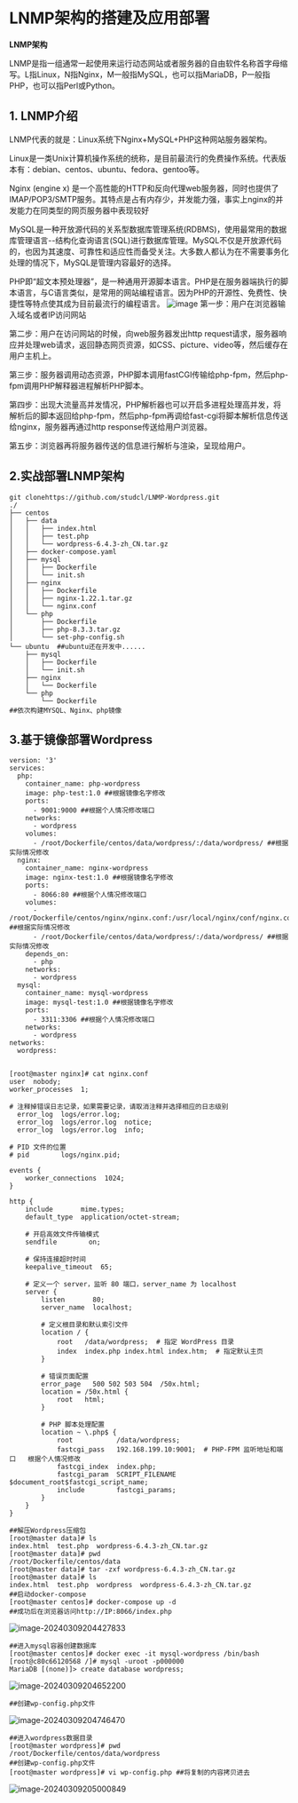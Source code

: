 # LNMP架构的搭建及应用部署

**LNMP架构**

LNMP是指一组通常一起使用来运行动态网站或者服务器的自由软件名称首字母缩写。L指Linux，N指Nginx，M一般指MySQL，也可以指MariaDB，P一般指PHP，也可以指Perl或Python。

## **1. LNMP介绍**

LNMP代表的就是：Linux系统下Nginx+MySQL+PHP这种网站服务器架构。

Linux是一类Unix计算机操作系统的统称，是目前最流行的免费操作系统。代表版本有：debian、centos、ubuntu、fedora、gentoo等。

Nginx (engine x) 是一个高性能的HTTP和反向代理web服务器，同时也提供了IMAP/POP3/SMTP服务。其特点是占有内存少，并发能力强，事实上nginx的并发能力在同类型的网页服务器中表现较好

MySQL是一种开放源代码的关系型数据库管理系统(RDBMS)，使用最常用的数据库管理语言--结构化查询语言(SQL)进行数据库管理。MySQL不仅是开放源代码的，也因为其速度、可靠性和适应性而备受关注。大多数人都认为在不需要事务化处理的情况下，MySQL是管理内容最好的选择。

PHP即“超文本预处理器”，是一种通用开源脚本语言。PHP是在服务器端执行的脚本语言，与C语言类似，是常用的网站编程语言。因为PHP的开源性、免费性、快捷性等特点使其成为目前最流行的编程语言。
![image](https://github.com/studcl/LNMP-Wordpress/blob/master/image-20240309202102789.png)
第一步：用户在浏览器输入域名或者IP访问网站

第二步：用户在访问网站的时候，向web服务器发出http request请求，服务器响应并处理web请求，返回静态网页资源，如CSS、picture、video等，然后缓存在用户主机上。

第三步：服务器调用动态资源，PHP脚本调用fastCGI传输给php-fpm，然后php-fpm调用PHP解释器进程解析PHP脚本。

第四步：出现大流量高并发情况，PHP解析器也可以开启多进程处理高并发，将解析后的脚本返回给php-fpm，然后php-fpm再调给fast-cgi将脚本解析信息传送给nginx，服务器再通过http response传送给用户浏览器。

第五步：浏览器再将服务器传送的信息进行解析与渲染，呈现给用户。
## 2.**实战部署LNMP架构**

```
git clonehttps://github.com/studcl/LNMP-Wordpress.git
./
├── centos
│   ├── data
│   │   ├── index.html
│   │   ├── test.php
│   │   └── wordpress-6.4.3-zh_CN.tar.gz
│   ├── docker-compose.yaml
│   ├── mysql
│   │   ├── Dockerfile
│   │   └── init.sh
│   ├── nginx
│   │   ├── Dockerfile
│   │   ├── nginx-1.22.1.tar.gz
│   │   └── nginx.conf
│   └── php
│       ├── Dockerfile
│       ├── php-8.3.3.tar.gz
│       └── set-php-config.sh
└── ubuntu  ##ubuntu还在开发中......
    ├── mysql
    │   ├── Dockerfile
    │   └── init.sh
    ├── nginx
    │   └── Dockerfile
    └── php
        └── Dockerfile
##依次构建MYSQL、Nginx、php镜像
```

## 3.基于镜像部署Wordpress

```
version: '3'
services:
  php:
    container_name: php-wordpress
    image: php-test:1.0 ##根据镜像名字修改
    ports:
      - 9001:9000 ##根据个人情况修改端口
    networks:
      - wordpress
    volumes:
      - /root/Dockerfile/centos/data/wordpress/:/data/wordpress/ ##根据实际情况修改
  nginx:
    container_name: nginx-wordpress
    image: nginx-test:1.0 ##根据镜像名字修改
    ports:
      - 8066:80 ##根据个人情况修改端口
    volumes:
      -  /root/Dockerfile/centos/nginx/nginx.conf:/usr/local/nginx/conf/nginx.conf ##根据实际情况修改
      - /root/Dockerfile/centos/data/wordpress/:/data/wordpress/ ##根据实际情况修改
    depends_on:
      - php
    networks:
      - wordpress
  mysql:
    container_name: mysql-wordpress
    image: mysql-test:1.0 ##根据镜像名字修改
    ports: 
      - 3311:3306 ##根据个人情况修改端口
    networks:
      - wordpress
networks:
  wordpress:


[root@master nginx]# cat nginx.conf 
user  nobody;  
worker_processes  1;  
  
# 注释掉错误日志记录，如果需要记录，请取消注释并选择相应的日志级别  
  error_log  logs/error.log;  
  error_log  logs/error.log  notice;  
  error_log  logs/error.log  info;  
  
# PID 文件的位置  
# pid        logs/nginx.pid;  
  
events {  
    worker_connections  1024;  
}  
  
http {  
    include       mime.types;  
    default_type  application/octet-stream;  
  
    # 开启高效文件传输模式  
    sendfile        on;  
  
    # 保持连接超时时间  
    keepalive_timeout  65;  
  
    # 定义一个 server，监听 80 端口，server_name 为 localhost  
    server {  
        listen       80;  
        server_name  localhost;  
  
        # 定义根目录和默认索引文件  
        location / {  
            root   /data/wordpress;  # 指定 WordPress 目录  
            index  index.php index.html index.htm;  # 指定默认主页  
        }  
  
        # 错误页面配置  
        error_page   500 502 503 504  /50x.html;  
        location = /50x.html {  
            root   html;  
        }  
  
        # PHP 脚本处理配置  
        location ~ \.php$ {  
            root           /data/wordpress;  
            fastcgi_pass   192.168.199.10:9001;  # PHP-FPM 监听地址和端口   根据个人情况修改
            fastcgi_index  index.php;  
            fastcgi_param  SCRIPT_FILENAME  $document_root$fastcgi_script_name;  
            include        fastcgi_params;  
        }  
    }  
}

##解压Wordpress压缩包
[root@master data]# ls
index.html  test.php  wordpress-6.4.3-zh_CN.tar.gz
[root@master data]# pwd
/root/Dockerfile/centos/data
[root@master data]# tar -zxf wordpress-6.4.3-zh_CN.tar.gz 
[root@master data]# ls
index.html  test.php  wordpress  wordpress-6.4.3-zh_CN.tar.gz
##启动docker-compose
[root@master centos]# docker-compose up -d
##成功后在浏览器访问http://IP:8066/index.php
```

![image-20240309204427833](https://github.com/studcl/LNMP-Wordpress/blob/master/image-20240309204427833.png)

```
##进入mysql容器创建数据库
[root@master centos]# docker exec -it mysql-wordpress /bin/bash
[root@c80c66120568 /]# mysql -uroot -p000000
MariaDB [(none)]> create database wordpress;

```

![image-20240309204652200](https://github.com/studcl/LNMP-Wordpress/blob/master/image-20240309204652200.png)

```
##创建wp-config.php文件
```

![image-20240309204746470](https://github.com/studcl/LNMP-Wordpress/blob/master/image-20240309204746470.png)

```
##进入wordpress数据目录
[root@master wordpress]# pwd
/root/Dockerfile/centos/data/wordpress
##创建wp-config.php文件
[root@master wordpress]# vi wp-config.php ##将复制的内容拷贝进去
```

![image-20240309205000849](https://github.com/studcl/LNMP-Wordpress/blob/master/image-20240309205000849.png)

